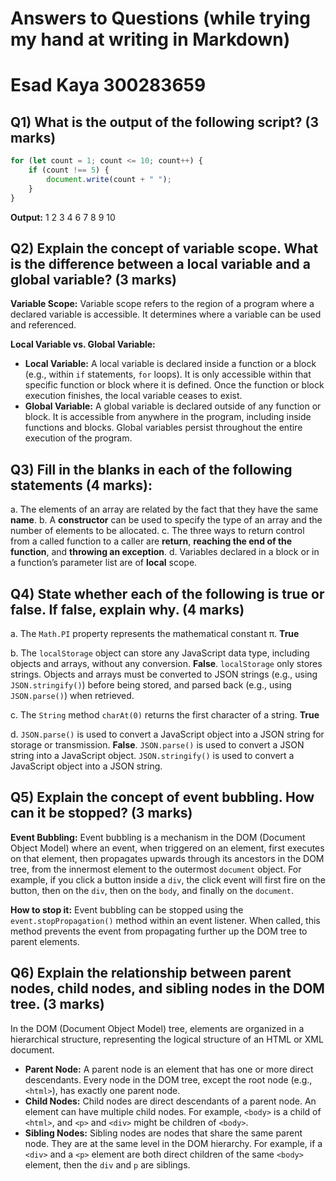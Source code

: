 # Answers to Questions (while trying my hand at writing in Markdown)
# Esad Kaya 300283659

## Q1) What is the output of the following script? (3 marks)
```javascript
for (let count = 1; count <= 10; count++) {
    if (count !== 5) {
        document.write(count + " ");
    }
}
```

**Output:**
1 2 3 4 6 7 8 9 10

## Q2) Explain the concept of variable scope. What is the difference between a local variable and a global variable? (3 marks)

**Variable Scope:** Variable scope refers to the region of a program where a declared variable is accessible. It determines where a variable can be used and referenced.

**Local Variable vs. Global Variable:**
*   **Local Variable:** A local variable is declared inside a function or a block (e.g., within `if` statements, `for` loops). It is only accessible within that specific function or block where it is defined. Once the function or block execution finishes, the local variable ceases to exist.
*   **Global Variable:** A global variable is declared outside of any function or block. It is accessible from anywhere in the program, including inside functions and blocks. Global variables persist throughout the entire execution of the program.

## Q3) Fill in the blanks in each of the following statements (4 marks):

a. The elements of an array are related by the fact that they have the same **name**.
b. A **constructor** can be used to specify the type of an array and the number of elements to be allocated.
c. The three ways to return control from a called function to a caller are **return**, **reaching the end of the function**, and **throwing an exception**.
d. Variables declared in a block or in a function’s parameter list are of **local** scope.

## Q4) State whether each of the following is true or false. If false, explain why. (4 marks)

a. The `Math.PI` property represents the mathematical constant π.
    **True**

b. The `localStorage` object can store any JavaScript data type, including objects and arrays, without any conversion.
    **False**. `localStorage` only stores strings. Objects and arrays must be converted to JSON strings (e.g., using `JSON.stringify()`) before being stored, and parsed back (e.g., using `JSON.parse()`) when retrieved.

c. The `String` method `charAt(0)` returns the first character of a string.
    **True**

d. `JSON.parse()` is used to convert a JavaScript object into a JSON string for storage or transmission.
    **False**. `JSON.parse()` is used to convert a JSON string into a JavaScript object. `JSON.stringify()` is used to convert a JavaScript object into a JSON string.

## Q5) Explain the concept of event bubbling. How can it be stopped? (3 marks)

**Event Bubbling:** Event bubbling is a mechanism in the DOM (Document Object Model) where an event, when triggered on an element, first executes on that element, then propagates upwards through its ancestors in the DOM tree, from the innermost element to the outermost `document` object. For example, if you click a button inside a `div`, the click event will first fire on the button, then on the `div`, then on the `body`, and finally on the `document`.

**How to stop it:**
Event bubbling can be stopped using the `event.stopPropagation()` method within an event listener. When called, this method prevents the event from propagating further up the DOM tree to parent elements.

## Q6) Explain the relationship between parent nodes, child nodes, and sibling nodes in the DOM tree. (3 marks)

In the DOM (Document Object Model) tree, elements are organized in a hierarchical structure, representing the logical structure of an HTML or XML document.

*   **Parent Node:** A parent node is an element that has one or more direct descendants. Every node in the DOM tree, except the root node (e.g., `<html>`), has exactly one parent node.
*   **Child Nodes:** Child nodes are direct descendants of a parent node. An element can have multiple child nodes. For example, `<body>` is a child of `<html>`, and `<p>` and `<div>` might be children of `<body>`.
*   **Sibling Nodes:** Sibling nodes are nodes that share the same parent node. They are at the same level in the DOM hierarchy. For example, if a `<div>` and a `<p>` element are both direct children of the same `<body>` element, then the `div` and `p` are siblings.
